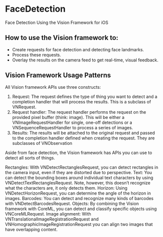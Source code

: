 # FaceDetection

Face Detection Using the Vision Framework for iOS

## How to use the Vision framework to:

- Create requests for face detection and detecting face landmarks.
- Process these requests.
- Overlay the results on the camera feed to get real-time, visual feedback.

## Vision Framework Usage Patterns

All Vision framework APIs use three constructs:

1. Request: The request defines the type of thing you want to detect and a completion handler that will process the results. This is a subclass of VNRequest.
2. Request handler: The request handler performs the request on the provided pixel buffer (think: image). This will be either a VNImageRequestHandler for single, one-off detections or a VNSequenceRequestHandler to process a series of images.
3. Results: The results will be attached to the original request and passed to the completion handler defined when creating the request. They are subclasses of VNObservation

Aside from face detection, the Vision framework has APIs you can use to detect all sorts of things.

Rectangles: With VNDetectRectanglesRequest, you can detect rectangles in the camera input, even if they are distorted due to perspective.
Text: You can detect the bounding boxes around individual text characters by using VNDetectTextRectanglesRequest. Note, however, this doesn’t recognize what the characters are, it only detects them.
Horizon: Using VNDetectHorizonRequest, you can determine the angle of the horizon in images.
Barcodes: You can detect and recognize many kinds of barcodes with VNDetectBarcodesRequest.
Objects: By combining the Vision framework with CoreML, you can detect and classify specific objects using VNCoreMLRequest.
Image alignment: With VNTranslationalImageRegistrationRequest and VNHomographicImageRegistrationRequest you can align two images that have overlapping content.
